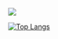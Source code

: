 
![](https://komarev.com/ghpvc/?username=yeazin)


[![Top Langs](https://github-readme-stats.vercel.app/api/top-langs/?username=yeazin&layout=compact)](https://github.com/yeazin/github-readme-stats)

<!--
**yeazin/yeazin** is a ✨ _special_ ✨ repository because its `README.md` (this file) appears on your GitHub profile.

Here are some ideas to get you started:

 🔭 I’m currently working on ...##Python & Django
- 🌱 I’m currently learning ...
- 👯 I’m looking to collaborate on ...
- 🤔 I’m looking for help with ...
- 💬 Ask me about ...
- 📫 How to reach me: ...
- 😄 Pronouns: ...
- ⚡ Fun fact: ...
-->

